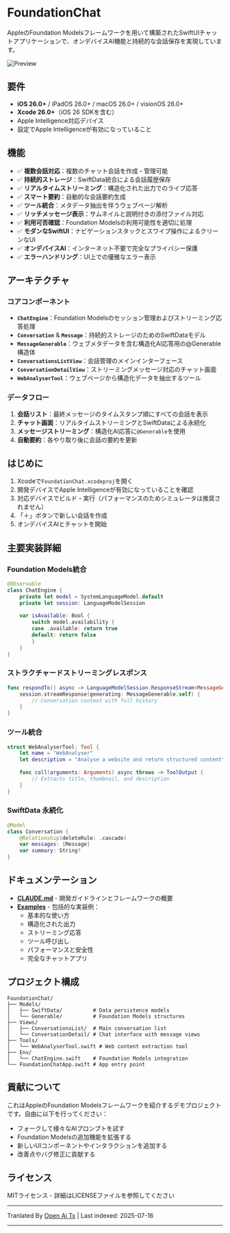 ﻿
# FoundationChat

AppleのFoundation Modelsフレームワークを用いて構築されたSwiftUIチャットアプリケーションで、オンデバイスAI機能と持続的な会話保存を実現しています。

![Preview](https://raw.githubusercontent.com/Dimillian/FoundationChat/main/Images/image.png)

## 要件

- **iOS 26.0+** / iPadOS 26.0+ / macOS 26.0+ / visionOS 26.0+
- **Xcode 26.0+**（iOS 26 SDKを含む）
- Apple Intelligence対応デバイス
- 設定でApple Intelligenceが有効になっていること

## 機能

- ✅ **複数会話対応**：複数のチャット会話を作成・管理可能
- ✅ **持続的ストレージ**：SwiftData統合による会話履歴保存
- ✅ **リアルタイムストリーミング**：構造化された出力でのライブ応答
- ✅ **スマート要約**：自動的な会話要約生成
- ✅ **ツール統合**：メタデータ抽出を伴うウェブページ解析
- ✅ **リッチメッセージ表示**：サムネイルと説明付きの添付ファイル対応
- ✅ **利用可否確認**：Foundation Modelsの利用可能性を適切に処理
- ✅ **モダンなSwiftUI**：ナビゲーションスタックとスワイプ操作によるクリーンなUI
- ✅ **オンデバイスAI**：インターネット不要で完全なプライバシー保護
- ✅ **エラーハンドリング**：UI上での優雅なエラー表示

## アーキテクチャ

### コアコンポーネント

- **`ChatEngine`**：Foundation Modelsのセッション管理およびストリーミング応答処理
- **`Conversation`** & **`Message`**：持続的ストレージのためのSwiftDataモデル
- **`MessageGenerable`**：ウェブメタデータを含む構造化AI応答用の@Generable構造体
- **`ConversationsListView`**：会話管理のメインインターフェース
- **`ConversationDetailView`**：ストリーミングメッセージ対応のチャット画面
- **`WebAnalyserTool`**：ウェブページから構造化データを抽出するツール

### データフロー

1. **会話リスト**：最終メッセージのタイムスタンプ順にすべての会話を表示
2. **チャット画面**：リアルタイムストリーミングとSwiftDataによる永続化
3. **メッセージストリーミング**：構造化AI応答に`@Generable`を使用
4. **自動要約**：各やり取り後に会話の要約を更新

## はじめに

1. Xcodeで`FoundationChat.xcodeproj`を開く
2. 開発デバイスでApple Intelligenceが有効になっていることを確認
3. 対応デバイスでビルド・実行（パフォーマンスのためシミュレータは推奨されません）
4. 「＋」ボタンで新しい会話を作成
5. オンデバイスAIとチャットを開始

## 主要実装詳細

### Foundation Models統合

```swift
@Observable
class ChatEngine {
    private let model = SystemLanguageModel.default
    private let session: LanguageModelSession
    
    var isAvailable: Bool {
        switch model.availability {
        case .available: return true
        default: return false
        }
    }
}
```
### ストラクチャードストリーミングレスポンス

```swift
func respondTo() async -> LanguageModelSession.ResponseStream<MessageGenerable>? {
    session.streamResponse(generating: MessageGenerable.self) {
        // Conversation context with full history
    }
}
```
### ツール統合

```swift
struct WebAnalyserTool: Tool {
    let name = "WebAnalyser"
    let description = "Analyse a website and return structured content"
    
    func call(arguments: Arguments) async throws -> ToolOutput {
        // Extracts title, thumbnail, and description
    }
}
```
### SwiftData 永続化

```swift
@Model
class Conversation {
    @Relationship(deleteRule: .cascade)
    var messages: [Message]
    var summary: String?
}
```


## ドキュメンテーション

- **[CLAUDE.md](https://raw.githubusercontent.com/Dimillian/FoundationChat/main/CLAUDE.md)** - 開発ガイドラインとフレームワークの概要
- **[Examples](EXAMPLES/)** - 包括的な実装例：
  - 基本的な使い方
  - 構造化された出力
  - ストリーミング応答
  - ツール呼び出し
  - パフォーマンスと安全性
  - 完全なチャットアプリ

## プロジェクト構成


```
FoundationChat/
├── Models/
│   ├── SwiftData/          # Data persistence models
│   └── Generable/          # Foundation Models structures
├── Views/
│   ├── ConversationsList/  # Main conversation list
│   └── ConversationDetail/ # Chat interface with message views
├── Tools/
│   └── WebAnalyserTool.swift # Web content extraction tool
├── Env/
│   └── ChatEngine.swift    # Foundation Models integration
└── FoundationChatApp.swift # App entry point
```
## 貢献について

これはAppleのFoundation Modelsフレームワークを紹介するデモプロジェクトです。自由に以下を行ってください：
- フォークして様々なAIプロンプトを試す
- Foundation Modelsの追加機能を拡張する
- 新しいUIコンポーネントやインタラクションを追加する
- 改善点やバグ修正に貢献する

## ライセンス

MITライセンス - 詳細はLICENSEファイルを参照してください


---

Tranlated By [Open Ai Tx](https://github.com/OpenAiTx/OpenAiTx) | Last indexed: 2025-07-16

---